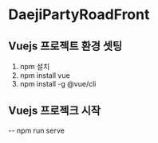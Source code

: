 # DaejiPartyRoadFront

## Vuejs 프로젝트 환경 셋팅

1. npm 설치
2. npm install vue
3. npm install -g @vue/cli

## Vuejs 프로젝크 시작

-- npm run serve
